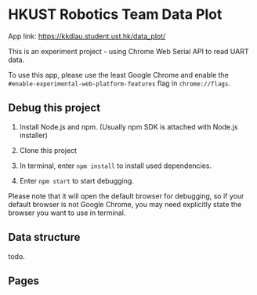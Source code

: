 # HKUST Robotics Team Data Plot

App link: https://kkdlau.student.ust.hk/data_plot/

This is an experiment project - using Chrome Web Serial API to read UART data.

To use this app, please use the least Google Chrome and enable the <code>#enable-experimental-web-platform-features</code> flag in <code>chrome://flags</code>.

## Debug this project

1. Install <a src="https://nodejs.org/en/">Node.js and npm</a>. (Usually npm SDK is attached with Node.js installer)

2. Clone this project

3. In terminal, enter <code>npm install</code> to install used dependencies.

4. Enter <code>npm start</code> to start debugging.

Please note that it will open the default browser for debugging, so if your default browser is not Google Chrome, you may need explicitly state the browser you want to use in terminal.

## Data structure

todo.

## Pages